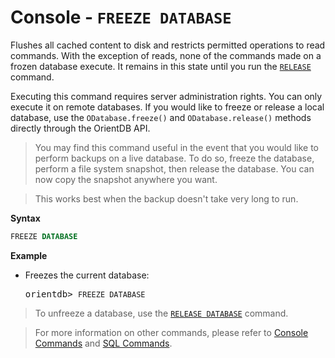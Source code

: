 
# Console - `FREEZE DATABASE`

Flushes all cached content to disk and restricts permitted operations to read commands.  With the exception of reads, none of the commands made on a frozen database execute.  It remains in this state until you run the [`RELEASE`](Console-Command-Release-Db.md) command.

Executing this command requires server administration rights.  You can only execute it on remote databases.  If you would like to freeze or release a local database, use the `ODatabase.freeze()` and `ODatabase.release()` methods directly through the OrientDB API.

>You may find this command useful in the event that you would like to perform backups on a live database.  To do so, freeze the database, perform a file system snapshot, then release the database.  You can now copy the snapshot anywhere you want.  

>This works best when the backup doesn't take very long to run.

**Syntax**

```sql
FREEZE DATABASE
```

**Example**

- Freezes the current database:
 
  <pre>
  orientdb> <code class='lang-sql userinput'>FREEZE DATABASE</code>
  </pre>

>To unfreeze a database, use the [`RELEASE DATABASE`](Console-Command-Release-Db.md) command.

>For more information on other commands, please refer to [Console Commands](Console-Commands.md) and [SQL Commands](../sql/SQL-Commands.md).

